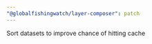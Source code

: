 ```yaml
---
"@globalfishingwatch/layer-composer": patch
---
```


Sort datasets to improve chance of hitting cache
